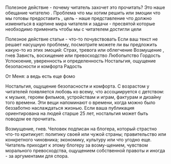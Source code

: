 Полезное действие - почему читатель захочет это прочитать? Это наше обещание читателю . Проблема что мы хотим решить или эмоции что мы готовы предоставить 
, цель - наше представление что должно измениться в картине мира читателя и задачи - пресвятой которые необходимо применить чтобы мы с читателем достигли цели


Полезное действие статьи - что-то почувствовать
Если ваш текст не решает насущную проблему, посмотрите можете ли вы предложить какую-то из этих эмоций:
Страх, тревога или облегчение
Возмущение , гнев
Зависть, восхищение или превосходство
Любопытство 
Гордость 
Успокоение, уверенность и определенность 
Ностальгия, ощущение безопасности и комфорта
Радость

От Меня: а ведь есть еще фомо 

Ностальгия, ощущение безопасности и комфорта. С возрастом у читателей появляется любовь ко всему, что ассоциируется с детством: к музыке, героям фильмов, устройствам и играм, фактурам и дизайну того времени. Эти вещи напоминают о времени, когда можно было беззаботно наслаждаться жизнью. Если ваша публикация ориентирована на людей старше 25 лет, ностальгия может быть поводом ее прочитать.

Возмущение, гнев. Человек подписан на блогера, который страстно что-то критикует: политику своей или чужой страны; правительство или конкретного чиновника; экономику, культуру или что угодно еще. Читатель приходит к этому блогеру за возму-щением, чувством морального превосходства, ощущением собственной правоты и иногда - за аргументами для спора.
